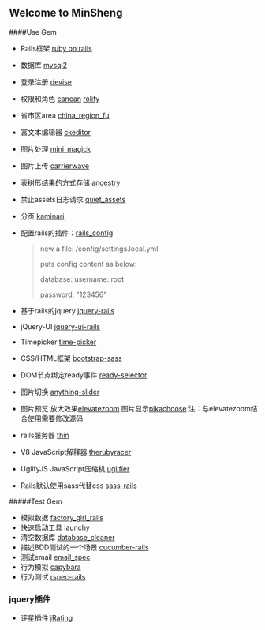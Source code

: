 ##  Welcome to MinSheng


####Use Gem

* Rails框架 [ruby on rails](https://github.com/rails/rails)
* 数据库 [mysql2](https://github.com/brianmario/mysql2)
* 登录注册 [devise](https://github.com/plataformatec/devise)
* 权限和角色 [cancan](https://github.com/ryanb/cancan) [rolify](https://github.com/EppO/rolify)
* 省市区area [china_region_fu](https://github.com/Xuhao/china_region_fu)
* 富文本编辑器 [ckeditor](https://github.com/galetahub/ckeditor)
* 图片处理 [mini_magick](https://github.com/minimagick/minimagick)
* 图片上传 [carrierwave](https://github.com/carrierwaveuploader/carrierwave)
* 表树形结果的方式存储 [ancestry](https://github.com/stefankroes/ancestry)
* 禁止assets日志请求 [quiet_assets](https://github.com/evrone/quiet_assets)
* 分页 [kaminari](https://github.com/amatsuda/kaminari)
* 配置rails的插件：[rails_config](https://github.com/railsjedi/rails_config)
  >new a file: /config/settings.local.yml
  >
  >puts config content as below:
  >
  >database:
    >username: root
    >
    >password: "123456"

* 基于rails的jquery [jquery-rails](https://github.com/rails/jquery-rails)
* jQuery-UI [jquery-ui-rails](https://github.com/joliss/jquery-ui-rails)
* Timepicker [time-picker](https://github.com/trentrichardson/jQuery-Timepicker-Addon)
* CSS/HTML框架 [bootstrap-sass](https://github.com/thomas-mcdonald/bootstrap-sass)
* DOM节点绑定ready事件 [ready-selector](https://github.com/Verba/jquery-readyselector)
* 图片切换 [anything-slider](https://github.com/CSS-Tricks/AnythingSlider)
* 图片预览 放大效果[elevatezoom](https://github.com/elevateweb/elevatezoom) 图片显示[pikachoose](http://www.pikachoose.com/versions/)  注：与elevatezoom结合使用需要修改源码

* rails服务器 [thin](https://github.com/macournoyer/thin)
* V8 JavaScript解释器 [therubyracer](https://github.com/cowboyd/therubyracer)
* UglifyJS JavaScript压缩机 [uglifier](https://github.com/lautis/uglifier)
* Rails默认使用sass代替css [sass-rails](https://github.com/rails/sass-rails)

#####Test Gem
* 模拟数据 [factory_girl_rails](https://github.com/thoughtbot/factory_girl_rails)
* 快速启动工具 [launchy](https://github.com/copiousfreetime/launchy)
* 清空数据库 [database_cleaner](https://github.com/bmabey/database_cleaner)
* 描述BDD测试的一个场景 [cucumber-rails](https://github.com/cucumber/cucumber-rails)
* 测试email [email_spec](https://github.com/conradwt/email_spec)
* 行为模拟 [capybara](https://github.com/jnicklas/capybara)
* 行为测试 [rspec-rails](https://github.com/rspec/rspec-rails)


### jquery插件
* 评星插件 [jRating](https://github.com/alpixel/jRating)
